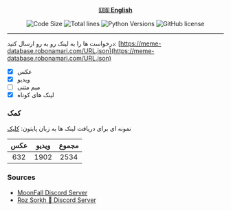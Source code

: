 <div align="center">

[**🇺🇸 English**](README.md)
</div>

<p align="center">
    <img src="https://img.shields.io/github/languages/code-size/robonamari/meme-database?style=flat" alt="Code Size">
    <img src="https://tokei.rs/b1/github/robonamari/meme-database?style=flat" alt="Total lines">
    <img src="https://img.shields.io/badge/python-%5E3.7-blue" alt="Python Versions">
    <img src="https://img.shields.io/github/license/robonamari/meme-database" alt="GitHub license">
</p>

---

درخواست ها را به لینک رو به رو ارسال کنید: [https://meme-database.robonamari.com/URL.json](https://meme-database.robonamari.com/URL.json)
- [x] عکس
- [x] ویدیو
- [ ] میم متنی
- [x] لینک های کوتاه

### کمک
نمونه ای برای دریافت لینک ها به زبان پایتون:
[کلیک](https://github.com/robonamari/meme-database/blob/main/main.py)


|عکس|ویدیو |مجموع|
|:---:|:---:|:---:|
|632  |1902 |2534 |

### Sources
* [MoonFall Discord Server](https://discord.gg/BsaC3QgEQz)
* [Roz Sorkh 🌹 Discord Server](https://discord.gg/a7jbGR99bW)
